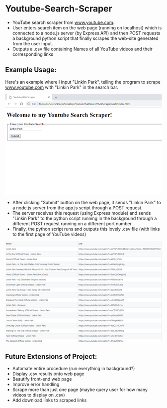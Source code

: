 # Youtube-Search-Scraper
- YouTube search scraper from www.youtube.com. 
- User enters search item on the web page (running on localhost) which is connected to a node.js server (by Express API) 
and then POST requests a background python script that finally scrapes the web-site generated from the user input.
- Outputs a .csv file containing Names of all YouTube videos and their corresponding links


## Example Usage:
Here's an example where I input "Linkin Park", telling the program to scrape www.youtube.com with "Linkin Park" in the search bar.

![img](https://github.com/dave2000sang/Youtube-Search-Scraper/blob/master/README%20files/ExampleWebPage.png)

- After clicking "Submit" button on the web page, it sends "Linkin Park" to a node.js server from the app.js script through a POST
request. 
- The server receives this request (using Express module) and sends "Linkin Park" to the python script running in the background
through a different POST request running on a different port number.
- Finally, the python script runs and outputs this lovely .csv file (with links to the first page of YouTube videos)

![img2](https://github.com/dave2000sang/Youtube-Search-Scraper/blob/master/README%20files/LinkinParkCSV.PNG)



## Future Extensions of Project:
- Automate entire procedure (run everything in background?)
- Display .csv results onto web page
- Beautify front-end web page
- Improve error handling
- Scrape more than just one page (maybe query user for how many videos to display on .csv)
- Add download links to scraped links
